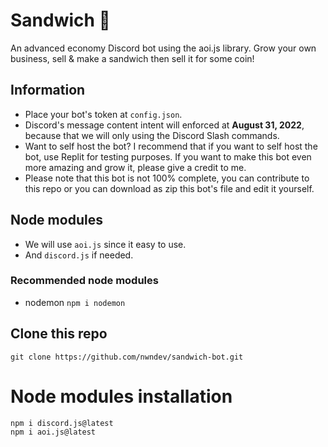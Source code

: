 # Sandwich 🥪
An advanced economy Discord bot using the aoi.js library. Grow your own business, sell & make a sandwich then sell it for some coin!
## Information
- Place your bot's token at `config.json`.
- Discord's message content intent will enforced at **August 31, 2022**, because that we will only using the Discord Slash commands.
- Want to self host the bot? I recommend that if you want to self host the bot, use Replit for testing purposes. If you want to make this bot even more amazing and grow it, please give a credit to me.
- Please note that this bot is not 100% complete, you can contribute to this repo or you can download as zip this bot's file and edit it yourself.
## Node modules
- We will use `aoi.js` since it easy to use.
- And `discord.js` if needed.
### Recommended node modules
- nodemon `npm i nodemon`
## Clone this repo
```git
git clone https://github.com/nwndev/sandwich-bot.git
```
# Node modules installation
```terminal
npm i discord.js@latest
npm i aoi.js@latest
```
